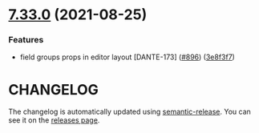 # [7.33.0](https://github.com/contentful/contentful-management.js/compare/v7.32.1...v7.33.0) (2021-08-25)


### Features

* field groups props in editor layout [DANTE-173] ([#896](https://github.com/contentful/contentful-management.js/issues/896)) ([3e8f3f7](https://github.com/contentful/contentful-management.js/commit/3e8f3f7ce33c77ca8e28ae28d0f7691e74f6af01))

# CHANGELOG

The changelog is automatically updated using
[semantic-release](https://github.com/semantic-release/semantic-release). You
can see it on the [releases page](https://github.com/contentful/contentful-management.js/releases).
